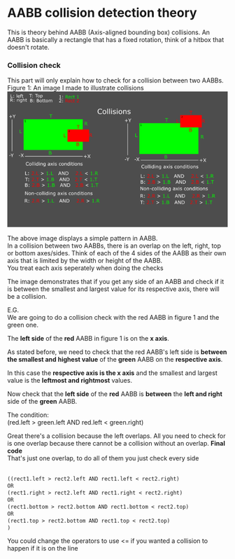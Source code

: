 # AABB collision detection theory

This is theory behind AABB (Axis-aligned bounding box) collisions. An AABB is basically a rectangle that has a fixed rotation, think of a hitbox that doesn't rotate.

### Collision check 
This part will only explain how to check for a collision between two AABBs.  
Figure 1: An image I made to illustrate collisions
![alt text](/Theory/Collision%20demonstration/Collision%20demonstration%20illustration.png)

The above image displays a simple pattern in AABB.  
In a collision between two AABBs, there is an overlap on the left, right, top or bottom axes/sides. Think of each of the 4 sides of the AABB as their own axis that is limited by the width or height of the AABB.  
You treat each axis seperately when doing the checks

The image demonstrates that if you get any side of an AABB and check if it is between the smallest and largest value for its respective axis, there will be a collision.

E.G.  
We are going to do a collision check with the red AABB in figure 1 and the green one.  

The **left side** of the **red** AABB in figure 1 is on the **x axis**.  

As stated before, we need to check that the red AABB's left side is **between the smallest and highest value** of the **green** AABB on the **respective axis**.  

In this case the **respective axis is the x axis** and the smallest and largest value is the **leftmost and rightmost** values.  

Now check that the **left side** of the **red** AABB is **between** the **left and right** side of the **green** AABB.  

The condition:  
(red.left > green.left AND red.left < green.right)  
  
Great there's a collision because the left overlaps. All you need to check for is one overlap because there cannot be a collision without an overlap.
**Final code**  
That's just one overlap, to do all of them you just check every side
``` 

((rect1.left > rect2.left AND rect1.left < rect2.right)
OR
(rect1.right > rect2.left AND rect1.right < rect2.right)
OR
(rect1.bottom > rect2.bottom AND rect1.bottom < rect2.top)
OR
(rect1.top > rect2.bottom AND rect1.top < rect2.top)
)
```

You could change the operators to use <= if you wanted a collision to happen if it is on the line